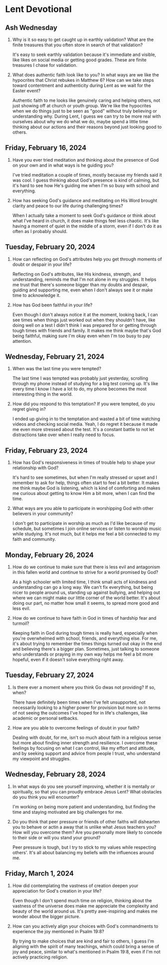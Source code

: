 # Lent Devotional

## Ash Wednesday

1. Why is it so easy to get caught up in earthly validation? What are the finite treasures that you often store in search of that validation?

    It's easy to seek earthly validation because it's immediate and visible, like likes on social media or getting good grades. These are finite treasures I chase for validation.

2. What does authentic faith look like to you? In what ways are we like the hypocrites that Christ rebukes in Matthew 6? How can we take steps toward contentment and authenticity during Lent as we wait for the Easter event?

    Authentic faith to me looks like genuinely caring and helping others, not just showing off at church or youth group. We're like the hypocrites when we do things just to be seen as "good" without truly believing or understanding why. During Lent, I guess we can try to be more real with ourselves about why we do what we do, maybe spend a little time thinking about our actions and their reasons beyond just looking good to others.

## Friday, February 16, 2024

1. Have you ever tried meditation and thinking about the presence of God on your own and in what ways is he guiding you?

    I've tried meditation a couple of times, mostly because my friends said it was cool. I guess thinking about God's presence is kind of calming, but it's hard to see how He's guiding me when I'm so busy with school and everything.

2. How has seeking God's guidance and meditating on His Word brought clarity and peace to our life during challenging times?

    When I actually take a moment to seek God's guidance or think about what I've heard in church, it does make things feel less chaotic. It's like having a moment of quiet in the middle of a storm, even if I don't do it as often as I probably should.

## Tuesday, February 20, 2024

1. How can reflecting on God's attributes help you get through moments of doubt or despair in your life?

    Reflecting on God's attributes, like His kindness, strength, and understanding, reminds me that I'm not alone in my struggles. It helps me trust that there's someone bigger than my doubts and despair, guiding and supporting me, even when I don't always see it or make time to acknowledge it.

2. How has God been faithful in your life?

    Even though I don't always notice it at the moment, looking back, I can see times when things just worked out when they shouldn't have, like doing well on a test I didn't think I was prepared for or getting through tough times with friends and family. It makes me think maybe that's God being faithful, making sure I'm okay even when I'm too busy to pay attention.

## Wednesday, February 21, 2024

1. When was the last time you were tempted?

    The last time I was tempted was probably just yesterday, scrolling through my phone instead of studying for a big test coming up. It's like every time I know I have a lot to do, my phone becomes the most interesting thing in the world.

2. How did you respond to this temptation? If you were tempted, do you regret giving in?

    I ended up giving in to the temptation and wasted a bit of time watching videos and checking social media. Yeah, I do regret it because it made me even more stressed about the test. It's a constant battle to not let distractions take over when I really need to focus.

## Friday, February 23, 2024

1. How has God's responsiveness in times of trouble help to shape your relationship with God?

    It's hard to see sometimes, but when I'm really stressed or upset and I remember to ask for help, things often start to feel a bit better. It makes me think maybe God is listening, which is kind of comforting and makes me curious about getting to know Him a bit more, when I can find the time.

2. What ways are you able to participate in worshipping God with other believers in your community?

    I don't get to participate in worship as much as I'd like because of my schedule, but sometimes I join online services or listen to worship music while studying. It's not much, but it helps me feel a bit connected to my faith and community.

## Monday, February 26, 2024

1. How do we continue to make sure that there is less evil and antagonism in this fallen world and continue to strive for a world promised by God?

    As a high schooler with limited time, I think small acts of kindness and understanding can go a long way. We can't fix everything, but being nicer to people around us, standing up against bullying, and helping out where we can might make our little corner of the world better. It's about doing our part, no matter how small it seems, to spread more good and less evil.

2. How do we continue to have faith in God in times of hardship fear and turmoil?

    Keeping faith in God during tough times is really hard, especially when you're overwhelmed with school, friends, and everything else. For me, it's about trying to remember the times things turned out okay in the end and believing there's a bigger plan. Sometimes, just talking to someone who understands or praying in my own way helps me feel a bit more hopeful, even if it doesn't solve everything right away.

## Tuesday, February 27, 2024

1. Is there ever a moment where you think Go dwas not providing? If so, when?

    There have definitely been times when I've felt unsupported, not necessarily looking to a higher power for provision but more so in terms of not seeing the outcomes I've hoped for in life's challenges, like academic or personal setbacks.

2. How are you able to overcome feelings of doubt in your faith?

    Dealing with doubt, for me, isn't so much about faith in a religious sense but more about finding inner strength and resilience. I overcome these feelings by focusing on what I can control, like my effort and attitude, and by seeking support and advice from people I trust, who understand my viewpoint and struggles.

## Wednesday, February 28, 2024

1. In what ways do you see yourself improving, whether it is mentally or spiritually, so that you can proudly embrace Jesus Lent? What obstacles do you think you will encounter?

    I'm working on being more patient and understanding, but finding the time and staying motivated are big challenges for me.

2. Do you think that peer pressure or friends of other faiths will dishearten you to behave or actin a away that is unlike what Jesus teachers you? How will you overcome them? Are you personally more likely to concede to their side or will you stand your ground?

    Peer pressure is tough, but I try to stick to my values while respecting others'. It's all about balancing my beliefs with the influences around me.


## Friday, March 1, 2024

1. How did contemplating the vastness of creation deepen your appreciation for God's creation in your life?

    Even though I don't spend much time on religion, thinking about the vastness of the universe does make me appreciate the complexity and beauty of the world around us. It's pretty awe-inspiring and makes me wonder about the bigger picture.

2. How can you actively align your choices with God's commandments to experience the joy mentioned in Psalm 19:8?

    By trying to make choices that are kind and fair to others, I guess I'm aligning with the spirit of many teachings, which could bring a sense of joy and peace, similar to what's mentioned in Psalm 19:8, even if I'm not actively practicing religion.
